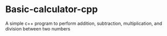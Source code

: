 # Basic-calculator-cpp
A simple c++ program to perform addition, subtraction, multiplication, and division between two numbers 
